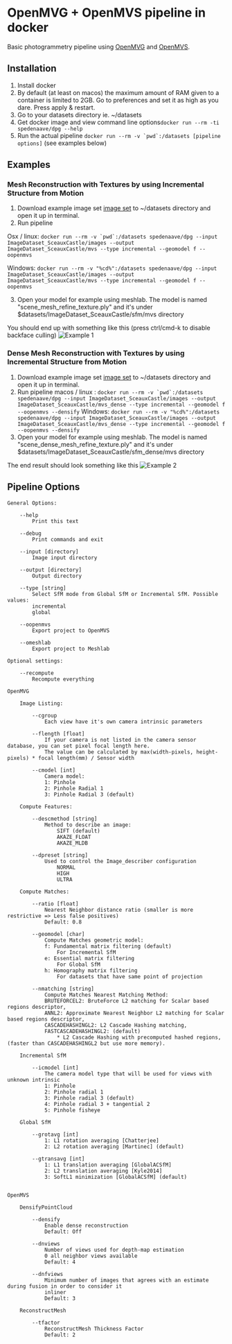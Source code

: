 # OpenMVG + OpenMVS pipeline in docker

Basic photogrammetry pipeline using [OpenMVG](https://github.com/openMVG/openMVG) and [OpenMVS](https://github.com/cdcseacave/openMVS).

## Installation
1. Install docker
2. By default (at least on macos) the maximum amount of RAM given to a container is limited to 2GB. Go to preferences and set it as high as you dare. Press apply & restart.
3. Go to your datasets directory ie. ~/datasets
4. Get docker image and view command line options```docker run --rm -ti spedenaave/dpg --help```
5. Run the actual pipeline ```docker run --rm -v `pwd`:/datasets [pipeline options]``` (see examples below)

## Examples

### Mesh Reconstruction with Textures by using Incremental Structure from Motion
1. Download example image set [image set](https://github.com/openMVG/ImageDataset_SceauxCastle) to ~/datasets directory and open it up in terminal.
2. Run pipeline 

Osx / linux: ```docker run --rm -v `pwd`:/datasets spedenaave/dpg --input ImageDataset_SceauxCastle/images --output ImageDataset_SceauxCastle/mvs --type incremental --geomodel f --oopenmvs```

Windows: ```docker run --rm -v "%cd%":/datasets spedenaave/dpg --input ImageDataset_SceauxCastle/images --output ImageDataset_SceauxCastle/mvs --type incremental --geomodel f --oopenmvs```

3. Open your model for example using meshlab. The model is named "scene_mesh_refine_texture.ply" and it's under $datasets/ImageDataset_SceauxCastle/sfm/mvs directory

You should end up with something like this (press ctrl/cmd-k to disable backface culling) ![Example 1](https://i.imgur.com/CpSs2SE.jpg)

### Dense Mesh Reconstruction with Textures by using Incremental Structure from Motion
1. Download example image set [image set](https://github.com/openMVG/ImageDataset_SceauxCastle) to ~/datasets directory and open it up in terminal.
2. Run pipeline
macos / linux : ```docker run --rm -v `pwd`:/datasets spedenaave/dpg --input ImageDataset_SceauxCastle/images --output ImageDataset_SceauxCastle/mvs_dense --type incremental --geomodel f --oopenmvs --densify```
Windows: ```docker run --rm -v "%cd%":/datasets spedenaave/dpg --input ImageDataset_SceauxCastle/images --output ImageDataset_SceauxCastle/mvs_dense --type incremental --geomodel f --oopenmvs --densify```
3. Open your model for example using meshlab. The model is named "scene_dense_mesh_refine_texture.ply" and it's under $datasets/ImageDataset_SceauxCastle/sfm_dense/mvs directory

The end result should look something like this ![Example 2](https://i.imgur.com/lVerEpa.jpg)

## Pipeline Options

    General Options:

        --help
            Print this text

        --debug
            Print commands and exit

        --input [directory]
            Image input directory

        --output [directory]
            Output directory

        --type [string]
            Select SfM mode from Global SfM or Incremental SfM. Possible values:
            incremental
            global
        
        --oopenmvs
            Export project to OpenMVS
        
        --omeshlab
            Export project to Meshlab

    Optional settings:

        --recompute
            Recompute everything

    OpenMVG

        Image Listing:

            --cgroup
                Each view have it's own camera intrinsic parameters

            --flength [float]
                If your camera is not listed in the camera sensor database, you can set pixel focal length here.
                The value can be calculated by max(width-pixels, height-pixels) * focal length(mm) / Sensor width

            --cmodel [int]
                Camera model:
                1: Pinhole
                2: Pinhole Radial 1
                3: Pinhole Radial 3 (default)

        Compute Features:

            --descmethod [string]
                Method to describe an image:
                    SIFT (default)
                    AKAZE_FLOAT
                    AKAZE_MLDB

            --dpreset [string]
                Used to control the Image_describer configuration
                    NORMAL
                    HIGH
                    ULTRA

        Compute Matches:

            --ratio [float]
                Nearest Neighbor distance ratio (smaller is more restrictive => Less false positives)
                Default: 0.8

            --geomodel [char]
                Compute Matches geometric model:
                f: Fundamental matrix filtering (default)
                    For Incremental SfM
                e: Essential matrix filtering
                    For Global SfM
                h: Homography matrix filtering
                    For datasets that have same point of projection
        
            --nmatching [string]
                Compute Matches Nearest Matching Method:
                BRUTEFORCEL2: BruteForce L2 matching for Scalar based regions descriptor,
                ANNL2: Approximate Nearest Neighbor L2 matching for Scalar based regions descriptor,
                CASCADEHASHINGL2: L2 Cascade Hashing matching,
                FASTCASCADEHASHINGL2: (default)
                    * L2 Cascade Hashing with precomputed hashed regions, (faster than CASCADEHASHINGL2 but use more memory).

        Incremental SfM

            --icmodel [int]
                The camera model type that will be used for views with unknown intrinsic
                1: Pinhole
                2: Pinhole radial 1
                3: Pinhole radial 3 (default)
                4: Pinhole radial 3 + tangential 2
                5: Pinhole fisheye

        Global SfM

            --grotavg [int]
                1: L1 rotation averaging [Chatterjee]
                2: L2 rotation averaging [Martinec] (default)

            --gtransavg [int]
                1: L1 translation averaging [GlobalACSfM]
                2: L2 translation averaging [Kyle2014]
                3: SoftL1 minimization [GlobalACSfM] (default)


    OpenMVS

        DensifyPointCloud

            --densify
                Enable dense reconstruction
                Default: Off

            --dnviews
                Number of views used for depth-map estimation
                0 all neighbor views available
                Default: 4
        
            --dnfviews
                Minimum number of images that agrees with an estimate during fusion in order to consider it
                inliner
                Default: 3
        
        ReconstructMesh

            --tfactor
                ReconstructMesh Thickness Factor
                Default: 2

